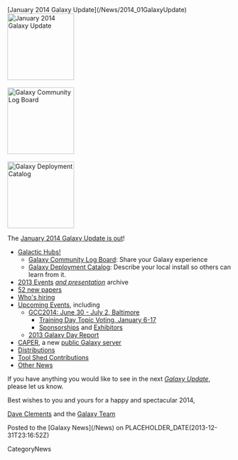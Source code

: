 <div class='newsItemHeader'>[January 2014 Galaxy Update](/News/2014_01GalaxyUpdate)</div>

<div class='right'>
<a href='/GalaxyUpdates/2014_01'><img src='/Images/Logos/GalaxyUpdate200.png' alt='January 2014 Galaxy Update' width=150 /></a>
<br /><br />
<a href='/GalaxyUpdates/2014_01#galaxy-community-log-board'><img src='/Images/Logos/LogBoardWText200.png' alt='Galaxy Community Log Board' width="150" /></a>
<br /><br />
<a href='/GalaxyUpdates/2014_01#galaxy-deployment-catalog'><img src='/Images/Logos/GalaxyDeploymentCatalog200.png' alt='Galaxy Deployment Catalog' width="150" /></a>
</div>

The [January 2014 Galaxy Update is out](/GalaxyUpdates/2014_01)!

* [Galactic Hubs!](/GalaxyUpdates/2014_01#galaxy-community-hubs)
  * [Galaxy Community Log Board](/GalaxyUpdates/2014_01#galaxy-community-log-board): Share your Galaxy experience
  * [Galaxy Deployment Catalog](/GalaxyUpdates/2014_01#galaxy-deployment-catalog): Describe your local install so others can learn from it.
* [2013 Events](/GalaxyUpdates/2014_01#2013-events-archive) *[and presentation](/GalaxyUpdates/2014_01#2013-events-archive)* archive
* [52 new papers](/GalaxyUpdates/2014_01#new-papers)
* [Who's hiring](/GalaxyUpdates/2014_01#whos-hiring)
* [Upcoming Events](/GalaxyUpdates/2014_01#events), including
  * [GCC2014: June 30 - July 2, Baltimore](/GalaxyUpdates/2014_01#gcc2014-june-30---july-2-baltimore)
    * [Training Day Topic Voting, January 6-17](/GalaxyUpdates/2014_01#training-day-topic-voting-january-6-17) 
    * [Sponsorships](/GalaxyUpdates/2014_01#sponsorships) and [Exhibitors](/GalaxyUpdates/2014_01#exhibitors) 
  * [2013 Galaxy Day Report](/GalaxyUpdates/2014_01#2013-galaxy-day-report)
* [CAPER](/GalaxyUpdates/2014_01#caper), a new [public Galaxy server](/GalaxyUpdates/2014_01#new-public-servers)
* [Distributions](/GalaxyUpdates/2014_01#galaxy-distributions)
* [Tool Shed Contributions](/GalaxyUpdates/2014_01#toolshed-contributions) 
* [Other News](/GalaxyUpdates/2014_01#other-news)

If you have anything you would like to see in the next *[Galaxy Update](/GalaxyUpdates)*, please let us know.

Best wishes to you and yours for a happy and spectacular 2014,

[Dave Clements](/DaveClements) and the [Galaxy Team](/GalaxyTeam)

<div class='newsItemFooter'>Posted to the [Galaxy News](/News) on PLACEHOLDER_DATE(2013-12-31T23:16:52Z) </div>

CategoryNews
